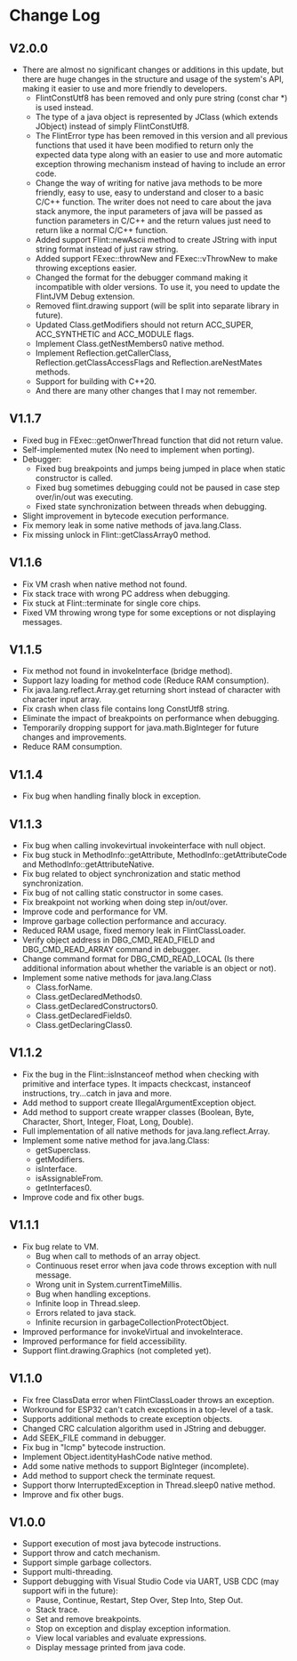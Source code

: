 # Change Log
## V2.0.0
- There are almost no significant changes or additions in this update, but there are huge changes in the structure and usage of the system's API, making it easier to use and more friendly to developers.
  - FlintConstUtf8 has been removed and only pure string (const char *) is used instead.
  - The type of a java object is represented by JClass (which extends JObject) instead of simply FlintConstUtf8.
  - The FlintError type has been removed in this version and all previous functions that used it have been modified to return only the expected data type along with an easier to use and more automatic exception throwing mechanism instead of having to include an error code.
  - Change the way of writing for native java methods to be more friendly, easy to use, easy to understand and closer to a basic C/C++ function. The writer does not need to care about the java stack anymore, the input parameters of java will be passed as function parameters in C/C++ and the return values ​​just need to return like a normal C/C++ function.
  - Added support Flint::newAscii method to create JString with input string format instead of just raw string.
  - Added support FExec::throwNew and FExec::vThrowNew to make throwing exceptions easier.
  - Changed the format for the debugger command making it incompatible with older versions. To use it, you need to update the FlintJVM Debug extension.
  - Removed flint.drawing support (will be split into separate library in future).
  - Updated Class.getModifiers should not return ACC_SUPER, ACC_SYNTHETIC and ACC_MODULE flags.
  - Implement Class.getNestMembers0 native method.
  - Implement Reflection.getCallerClass, Reflection.getClassAccessFlags and Reflection.areNestMates methods.
  - Support for building with C++20.
  - And there are many other changes that I may not remember.
## V1.1.7
- Fixed bug in FExec::getOnwerThread function that did not return value.
- Self-implemented mutex (No need to implement when porting).
- Debugger:
  - Fixed bug breakpoints and jumps being jumped in place when static constructor is called.
  - Fixed bug sometimes debugging could not be paused in case step over/in/out was executing.
  - Fixed state synchronization between threads when debugging.
- Slight improvement in bytecode execution performance.
- Fix memory leak in some native methods of java.lang.Class.
- Fix missing unlock in Flint::getClassArray0 method.
## V1.1.6
- Fix VM crash when native method not found.
- Fix stack trace with wrong PC address when debugging.
- Fix stuck at Flint::terminate for single core chips.
- Fixed VM throwing wrong type for some exceptions or not displaying messages.
## V1.1.5
- Fix method not found in invokeInterface (bridge method).
- Support lazy loading for method code (Reduce RAM consumption).
- Fix java.lang.reflect.Array.get returning short instead of character with character input array.
- Fix crash when class file contains long ConstUtf8 string.
- Eliminate the impact of breakpoints on performance when debugging.
- Temporarily dropping support for java.math.BigInteger for future changes and improvements.
- Reduce RAM consumption.
## V1.1.4
- Fix bug when handling finally block in exception.
## V1.1.3
- Fix bug when calling invokevirtual invokeinterface with null object.
- Fix bug stuck in MethodInfo::getAttribute, MethodInfo::getAttributeCode and MethodInfo::getAttributeNative.
- Fix bug related to object synchronization and static method synchronization.
- Fix bug of not calling static constructor in some cases.
- Fix breakpoint not working when doing step in/out/over.
- Improve code and performance for VM.
- Improve garbage collection performance and accuracy.
- Reduced RAM usage, fixed memory leak in FlintClassLoader.
- Verify object address in DBG_CMD_READ_FIELD and DBG_CMD_READ_ARRAY command in debugger.
- Change command format for DBG_CMD_READ_LOCAL (Is there additional information about whether the variable is an object or not).
- Implement some native methods for java.lang.Class
  - Class.forName.
  - Class.getDeclaredMethods0.
  - Class.getDeclaredConstructors0.
  - Class.getDeclaredFields0.
  - Class.getDeclaringClass0.
## V1.1.2
- Fix the bug in the Flint::isInstanceof method when checking with primitive and interface types. It impacts checkcast, instanceof instructions, try...catch in java and more.
- Add method to support create IllegalArgumentException object.
- Add method to support create wrapper classes (Boolean, Byte, Character, Short, Integer, Float, Long, Double).
- Full implementation of all native methods for java.lang.reflect.Array.
- Implement some native method for java.lang.Class:
  - getSuperclass.
  - getModifiers.
  - isInterface.
  - isAssignableFrom.
  - getInterfaces0.
- Improve code and fix other bugs.
## V1.1.1
- Fix bug relate to VM.
  - Bug when call to methods of an array object.
  - Continuous reset error when java code throws exception with null message.
  - Wrong unit in System.currentTimeMillis.
  - Bug when handling exceptions.
  - Infinite loop in Thread.sleep.
  - Errors related to java stack.
  - Infinite recursion in garbageCollectionProtectObject.
- Improved performance for invokeVirtual and invokeInterace.
- Improved performance for field accessibility.
- Support flint.drawing.Graphics (not completed yet).
## V1.1.0
- Fix free ClassData error when FlintClassLoader throws an exception.
- Workround for ESP32 can't catch exceptions in a top-level of a task.
- Supports additional methods to create exception objects.
- Changed CRC calculation algorithm used in JString and debugger.
- Add SEEK_FILE command in debugger.
- Fix bug in "lcmp" bytecode instruction.
- Implement Object.identityHashCode native method.
- Add some native methods to support BigInteger (incomplete).
- Add method to support check the terminate request.
- Support thorw InterruptedException in Thread.sleep0 native method.
- Improve and fix other bugs.
## V1.0.0
- Support execution of most java bytecode instructions.
- Support throw and catch mechanism.
- Support simple garbage collectors.
- Support multi-threading.
- Support debugging with Visual Studio Code via UART, USB CDC (may support wifi in the future):
  - Pause, Continue, Restart, Step Over, Step Into, Step Out.
  - Stack trace.
  - Set and remove breakpoints.
  - Stop on exception and display exception information.
  - View local variables and evaluate expressions.
  - Display message printed from java code.
